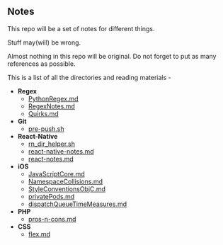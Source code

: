 ## Notes
This repo will be a set of notes for different things.

Stuff may(will) be wrong. 

Almost nothing in this repo will be original. Do not forget to put as many references as possible.

This is a list of all the directories and reading materials - 

<!-- LABEL_BEGIN -->
- **Regex**
  - [PythonRegex.md](https://github.com/gnithin/Notes/tree/master/Notes/Regex/PythonRegex.md)
  - [RegexNotes.md](https://github.com/gnithin/Notes/tree/master/Notes/Regex/RegexNotes.md)
  - [Quirks.md](https://github.com/gnithin/Notes/tree/master/Notes/Regex/Quirks.md)
- **Git**
  - [pre-push.sh](https://github.com/gnithin/Notes/tree/master/Notes/Git/pre-push.sh)
- **React-Native**
  - [rn_dir_helper.sh](https://github.com/gnithin/Notes/tree/master/Notes/React-Native/rn_dir_helper.sh)
  - [react-native-notes.md](https://github.com/gnithin/Notes/tree/master/Notes/React-Native/react-native-notes.md)
  - [react-notes.md](https://github.com/gnithin/Notes/tree/master/Notes/React-Native/react-notes.md)
- **iOS**
  - [JavaScriptCore.md](https://github.com/gnithin/Notes/tree/master/Notes/iOS/JavaScriptCore.md)
  - [NamespaceCollisions.md](https://github.com/gnithin/Notes/tree/master/Notes/iOS/NamespaceCollisions.md)
  - [StyleConventionsObjC.md](https://github.com/gnithin/Notes/tree/master/Notes/iOS/StyleConventionsObjC.md)
  - [privatePods.md](https://github.com/gnithin/Notes/tree/master/Notes/iOS/privatePods.md)
  - [dispatchQueueTimeMeasures.md](https://github.com/gnithin/Notes/tree/master/Notes/iOS/dispatchQueueTimeMeasures.md)
- **PHP**
  - [pros-n-cons.md](https://github.com/gnithin/Notes/tree/master/Notes/PHP/pros-n-cons.md)
- **CSS**
  - [flex.md](https://github.com/gnithin/Notes/tree/master/Notes/CSS/flex.md)

<!-- LABEL_END -->